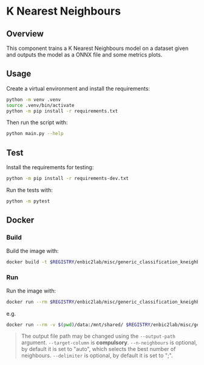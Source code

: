 # K Nearest Neighbours

## Overview
This component trains a K Nearest Neighbours model on a dataset given and outputs the model as a ONNX file and some metrics plots.

## Usage
Create a virtual environment and install the requirements:

```sh
python -m venv .venv
source .venv/bin/activate
python -m pip install -r requirements.txt
```

Then run the script with:
```sh
python main.py --help
```

## Test
Install the requirements for testing:
```sh
python -m pip install -r requirements-dev.txt
```
Run the tests with:

```sh
python -m pytest
```
## Docker

### Build
Build the image with:

```sh
docker build -t $REGISTRY/enbic2lab/misc/generic_classification_kneighbours:1.0.0 .
```

### Run
Run the image with:

```sh
docker run --rm $REGISTRY/enbic2lab/misc/generic_classification_kneighbours:1.0.0 --help
```

e.g.
```sh
docker run --rm -v $(pwd)/data:/mnt/shared/ $REGISTRY/enbic2lab/misc/generic_classification_kneighbours:1.0.0 --filepath-train /mnt/shared/train.csv --filepath-test /mnt/shared/test.csv --delimiter ";" --target-column "column A" --n-neighbours 5
```
> The output file path may be changed using the `--output-path` argument.
> `--target-column` is **compulsory**.
> `--n-neighbours` is optional, by default it is set to "auto", which selects the best number of neighbours.
> `--delimiter` is optional, by default it is set to ";".
